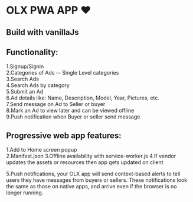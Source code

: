 # OLX PWA APP ❤️
## Build with vanillaJs

## Functionality:  
1.Signup/Signin  
2.Categories  of  Ads  --  Single  Level  categories    
3.Search  Ads  
4.Search  Ads  by  category  
5.Submit  an  Ad  
6.Ad  details  like:  Name,  Description,  Model,  Year,  Pictures,  etc.  
7.Send  message  on  Ad  to  Seller  or  buyer  
8.Mark  an  Ad  to  view  later  and  can  be  viewed  offline  
9.Push  notification  when  Buyer  or  seller  send  message


## Progressive  web  app  features:  
1.Add  to  Home  screen  popup  
2.Manifest.json 
3.Offline  availability  with service-worker.js 
4.If  vendor  updates  the  assets  or  resources  then  app  gets  updated  on  client  

5.Push  notifications,  your  OLX  app  will  send  context-based  alerts  to  tell  users 
they  have  messages  from  buyers  or  sellers. 
These  notifications  look  the  same  as  those  on  native  apps,  and  arrive  even  if  the  browser  is  no  longer  running.

